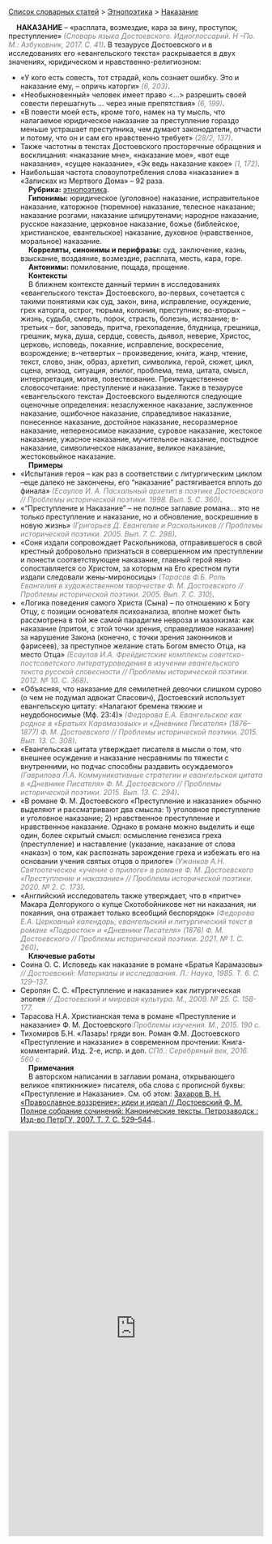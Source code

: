 <style>
st { color: Gray;
  font-style: italic;}
</style>

[Список словарных статей](https://thesaurus-dostoevsky.github.io/Thesaurus/) > [Этнопоэтика](ethnopoe.md) > [Наказание](наказание.md) 

&nbsp;&nbsp;&nbsp;&nbsp;**НАКАЗАНИЕ** – «расплата, возмездие, кара за вину, проступок, преступление» <st>(Словарь языка Достоевского. Идиоглоссарий. Н –По. М.: Азбуковник, 2017. С. 41)</st>. В тезаурусе Достоевского и в исследованиях его «евангельского текста»  раскрывается в двух значениях, юридическом и нравственно-религиозном:  
* «У кого есть совесть, тот страдай, коль сознает ошибку. Это и наказание ему, – опричь каторги» <st>(6, 203)</st>.  
* «Необыкновенный» человек имеет право <…> разрешить своей совести перешагнуть … через иные препятствия» <st>(6, 199)</st>.  
* «В повести моей есть, кроме того,  намек на ту мысль,  что налагаемое юридическое наказание за преступление гораздо меньше устрашает преступника, чем думают законодатели,  отчасти и потому, что  он и сам его нравственно требует» <st>(28/2, 137)</st>.  
* Также частотны в текстах Достоевского просторечные обращения и восклицания: «наказание мне», «наказание мое», «вот еще наказание», «сущее наказание», «Эк ведь наказание какое» <st>(1, 172)</st>.
* Наибольшая частота словоупотребления слова «наказание» в «Записках из Мертвого Дома» – 92 раза.  
&nbsp;&nbsp;&nbsp;&nbsp;**Рубрика:** [этнопоэтика](ethnopoe.md).  
&nbsp;&nbsp;&nbsp;&nbsp;**Гипонимы:** юридическое (уголовное) наказание, исправительное наказание, каторжное (тюремное) наказание, телесное наказание; наказание розгами, наказание шпицрутенами; народное наказание, русское наказание, церковное наказание, божье (библейское, христианское, евангельское) наказание, духовное (нравственное, моральное) наказание.  
&nbsp;&nbsp;&nbsp;&nbsp;**Корреляты, синонимы и перифразы:** суд, заключение, казнь, взыскание, воздаяние, возмездие, расплата, месть, кара, горе.  
&nbsp;&nbsp;&nbsp;&nbsp;**Антонимы:** помилование, пощада, прощение.  
&nbsp;&nbsp;&nbsp;&nbsp;**Контексты**  
&nbsp;&nbsp;&nbsp;&nbsp;В ближнем контексте данный термин в исследованиях «евангельского текста» Достоевского, во-первых, сочетается с такими понятиями как суд, закон, вина, исправление, осуждение, грех каторга, острог, тюрьма, колония, преступник; во-вторых – жизнь, судьба, смерть, порок, страсть, болезнь, истязание; в-третьих – бог, заповедь, притча, грехопадение, блудница, грешница, грешник, мука, душа, сердце, совесть, дьявол, неверие, Христос, церковь, исповедь, покаяние, исправление, воскресение, возрождение; в-четвертых – произведение, книга, жанр, чтение, текст, слово, знак, образ, архетип, символика, герой, сюжет, цикл, сцена, эпизод, ситуация, эпилог, проблема, тема, цитата, смысл, интерпретация, мотив, повествование. Преимущественное словосочетание: преступление и наказание. Также в тезаурусе «евангельского текста» Достоевского выделяются следующие оценочные определения:  незаслуженное наказание, заслуженное наказание, ошибочное наказание, справедливое наказание,  понесенное наказание, достойное наказание, несоразмерное наказание, непереносимое наказание, суровое наказание, жестокое наказание, ужасное наказание, мучительное наказание, постыдное наказание, символическое наказание, великое наказание,  жестоковыйное наказание.  
&nbsp;&nbsp;&nbsp;&nbsp;**Примеры**  
* «Испытания героя – как раз в соответствии с литургическим циклом –еще далеко не закончены, его “наказание” растягивается вплоть до финала» <st>(Есаулов И. А. Пасхальный архетип в поэтике Достоевского  // Проблемы исторической поэтики. 1998. Вып. 5. С. 360)</st>.
* «“Преступление и Наказание” – не полное заглавие романа… это не только преступление и наказание, но и обновление, воскрешение в новую жизнь» <st>(Григорьев Д. Евангелие и Раскольников // Проблемы исторической поэтики.  2005. Вып. 7. С. 298)</st>.
* «Соня издали сопровождает Раскольникова, отправившегося в свой крестный добровольно признаться в совершенном им преступлении и понести соответствующее наказание, главный герой явно сопоставляется со Христом, за которым на Его крестном пути издали следовали жены-мироносицы» <st>(Тарасов Ф.Б. Роль Евангелия в художественном творчестве Ф. М. Достоевского // Проблемы исторической поэтики.  2005. Вып. 7. С. 310)</st>.
* «Логика поведения самого Христа (Сына) – по отношению к Богу Отцу, с позиции основателя психоанализа, вполне может быть рассмотрена в той же самой парадигме невроза и мазохизма: как наказание (притом, с этой точки зрения, справедливое наказание) за нарушение Закона (конечно, с точки зрения законников и фарисеев), за преступное желание стать Богом вместо Отца, на место Отца» <st>(Есаулов И.А. Фрейдистские комплексы советско-постсоветского литературоведения в изучении евангельского текста русской словесности  // Проблемы исторической поэтики. 2012. № 10. С. 368)</st>.
* «Объясняя, что наказание для семилетней девочки слишком сурово (о чем не подумал адвокат Спасович), Достоевский использует евангельскую цитату: «Налагают бремена тяжкие и неудобоносимые (Мф. 23:4)» <st>(Федорова Е.А. Евангельское как родное в «Братьях Карамазовых» и «Дневнике Писателя» (1876–1877) Ф. М. Достоевского // Проблемы исторической поэтики. 2015. Вып. 13. С. 308)</st>.
* «Евангельская цитата  утверждает писателя в мысли о том, что внешнее осуждение и наказание несравнимы по тяжести с внутренними, но подчас способны раздавить осуждаемого» <st>(Гаврилова Л.А. Коммуникативные стратегии и евангельская цитата в «Дневнике Писателя» Ф. М. Достоевского // Проблемы исторической поэтики. 2015. Вып. 13. С. 294)</st>.
* «В романе Ф. М. Достоевского «Преступление и наказание» обычно выделяют и рассматривают два смысла: 1) уголовное преступление и уголовное наказание; 2) нравственное преступление и нравственное наказание. Однако в романе можно выделить и еще один, более скрытый смысл: осмысление генезиса греха (преступление) и наставление (указание,  наказание от слова «наказ») о том, как распознать зарождение греха и избежать его на основании учения святых отцов о прилоге» <st>(Ужанков А.Н. Святоотеческое «учение о прилоге» в романе Ф. М. Достоевского «Преступление и наказание» // Проблемы исторической поэтики.  2020. № 2. С. 173)</st>.
* «Английский исследователь также утверждает, что в «притче» Макара Долгорукого о купце Скотобойникове нет ни наказания, ни покаяния, она отражает только всеобщий беспорядок» <st>(Федорова Е.А. Церковный календарь, евангельский и литургический текст в романе «Подросток» и «Дневнике Писателя» (1876) Ф. М. Достоевского // Проблемы исторической поэтики. 2021. № 1. С. 260)</st>.  <br>
&nbsp;&nbsp;&nbsp;&nbsp;**Ключевые работы**  
* Соина О. С. Исповедь как наказание в романе «Братья Карамазовы» <st>// Достоевский: Материалы и исследования. Л.: Наука, 1985. Т. 6. С. 129–137.</st>
* Серопян С. С. «Преступление и наказание» как литургическая эпопея <st>// Достоевский и мировая культура. М., 2009. № 25. С. 158-177.</st>
* Тарасова Н.А. Христианская тема в романе «Преступление и наказание»
Ф. М. Достоевского<st>:Проблемы изучения. М., 2015. 190 с.</st>
* Тихомиров Б.Н. «Лазарь! гряди вон. Роман Ф.М. Достоевского «Преступление и наказание» в современном прочтении: Книга-комментарий. Изд. 2-е, испр. и доп. <st>СПб.: Серебряный век, 2016. 560 с.</st>  <br>
&nbsp;&nbsp;&nbsp;&nbsp;**Примечания**  
&nbsp;&nbsp;&nbsp;&nbsp;В авторском написании в заглавии романа, открывающего великое «пятикнижие» писателя, оба слова с прописной буквы: «Преступление и Наказание». См. об этом: [Захаров В. Н. «Православное воззрение»: идеи и идеал // Достоевский Ф. М. Полное собрание сочинений: Канонические тексты. Петрозаводск : Изд-во ПетрГУ, 2007. Т. 7. С. 529–544](https://elibrary.petrsu.ru/books/35935).</st>.


<iframe src="https://thesaurus-dostoevsky.github.io/nk/наказание.html" style="border:0px;width:100%;height:800px" allowfullscreen="true" webkitallowfullscreen="true" mozallowfullscreen="true">
